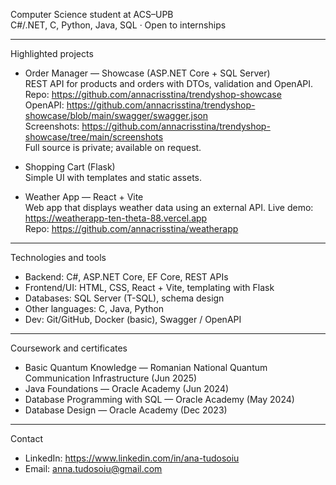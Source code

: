 Computer Science student at ACS–UPB  
C#/.NET, C, Python, Java, SQL · Open to internships

---

Highlighted projects

- Order Manager — Showcase (ASP.NET Core + SQL Server)  
  REST API for products and orders with DTOs, validation and OpenAPI.  
  Repo: <https://github.com/annacrisstina/trendyshop-showcase>  
  OpenAPI: <https://github.com/annacrisstina/trendyshop-showcase/blob/main/swagger/swagger.json>  
  Screenshots: <https://github.com/annacrisstina/trendyshop-showcase/tree/main/screenshots>  
  Full source is private; available on request.

- Shopping Cart (Flask)  
  Simple UI with templates and static assets.

- Weather App — React + Vite  
  Web app that displays weather data using an external API.
  Live demo: <https://weatherapp-ten-theta-88.vercel.app>  
  Repo: <https://github.com/annacrisstina/weatherapp>

---

Technologies and tools

- Backend: C#, ASP.NET Core, EF Core, REST APIs
- Frontend/UI: HTML, CSS, React + Vite, templating with Flask
- Databases: SQL Server (T-SQL), schema design
- Other languages: C, Java, Python
- Dev: Git/GitHub, Docker (basic), Swagger / OpenAPI

---

Coursework and certificates

- Basic Quantum Knowledge — Romanian National Quantum Communication Infrastructure (Jun 2025)
- Java Foundations — Oracle Academy (Jun 2024)
- Database Programming with SQL — Oracle Academy (May 2024)
- Database Design — Oracle Academy (Dec 2023)

---

Contact

- LinkedIn: <https://www.linkedin.com/in/ana-tudosoiu>
- Email: anna.tudosoiu@gmail.com
